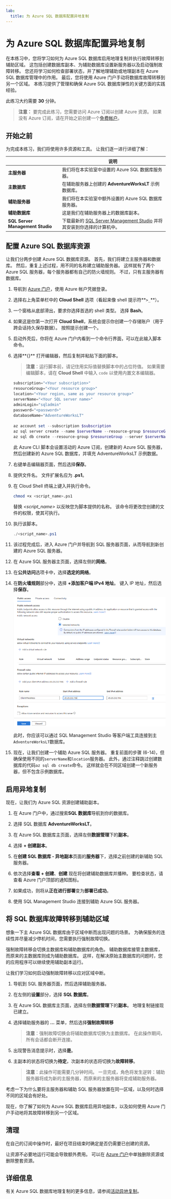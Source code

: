 ```yaml
---
lab:
  title: 为 Azure SQL 数据库配置异地复制
---
```


# 为 Azure SQL 数据库配置异地复制

在本练习中，您将学习如何为 Azure SQL 数据库启用地理复制并执行故障转移到辅助区域。 这包括创建数据库副本、为辅助数据库设置新服务器以及启动强制故障转移。 您还将学习如何检查部署状态，并了解地理辅助或地理副本在 Azure SQL 数据库管理中的作用。 最后，您将使用 Azure 门户手动将数据库故障转移到另一个区域。 本练习提供了管理和确保 Azure SQL 数据库弹性的关键方面的实践经验。

此练习大约需要 **30** 分钟。

> **注意：** 要完成此练习，您需要访问 Azure 订阅以创建 Azure 资源。 如果没有 Azure 订阅，请在开始之前创建一个[免费帐户](https://azure.microsoft.com/free/?azure-portal=true)。

## 开始之前

为完成本练习，我们将使用许多资源和工具。 让我们逐一进行详细了解：

|  | 说明 |
| --- | --- |
| **主服务器** | 我们将在本实验室中设置的 Azure SQL 数据库服务器。|
| **主数据库** | 在辅助服务器上创建的 **AdventureWorksLT** 示例数据库。|
| **辅助服务器** | 我们将在本实验室中额外设置的 Azure SQL 数据库服务器。 |
| **辅助数据库** | 这是我们在辅助服务器上的数据库副本。 |
| **SQL Server Management Studio** | 下载最新的 [SQL Server Management Studio](https://learn.microsoft.com/sql/ssms/download-sql-server-management-studio-ssms) 并将其安装到你选择的计算机中。 |

## 配置 Azure SQL 数据库资源

让我们分两步创建 Azure SQL 数据库资源。 首先，我们将建立主服务器和数据库。 然后，重复上述过程，用不同的名称建立辅助服务器。 这样就有了两个 Azure SQL 服务器，每个服务器都有自己的防火墙规则。 不过，只有主服务器有数据库。

1. 导航到 [Azure 门户](https://portal.azure.com)，使用 Azure 帐户凭据登录。

1. 选择右上角菜单栏中的 **Cloud Shell** 选项（看起来像 shell 提示符**`>_`**）。

1. 一个窗格从底部滑出，要求你选择首选的 shell 类型。 选择 **Bash**。

1. 如果这是你第一次打开 **Cloud Shell**，系统会提示你创建一个存储账户（用于跨会话持久保存数据）。 按照提示创建一个。

1. 启动外壳后，你将在 Azure 门户内看到一个命令行界面，可以在此输入脚本命令。

1. 选择**{}** 打开编辑器，然后复制并粘贴下面的脚本。 
 
    > **注意**：运行脚本前，请记住用实际值替换脚本中的占位符值。 如果需要编辑脚本，请在 **Cloud Shell** 中输入 `code` 以使用内置文本编辑器。
        
    ```powershell
    subscription="<Your subscription>"
    resourceGroup="<Your resource group>"
    location="<Your region, same as your resource group>"
    serverName="<Your SQL server name>"
    adminLogin="sqladmin"
    password="<password>"
    databaseName="AdventureWorksLT"
    
    az account set --subscription $subscription
    az sql server create --name $serverName --resource-group $resourceGroup --location $location --admin-user $adminLogin --admin-password $password
    az sql db create --resource-group $resourceGroup --server $serverName --name $databaseName --sample-name AdventureWorksLT --service-objective Basic

    ```
    此 Azure CLI 脚本会设置活动的 Azure 订阅，创建新的 Azure SQL 服务器，然后创建新的 Azure SQL 数据库，并填充 AdventureWorksLT 示例数据。

1. 右键单击编辑器页面，然后选择**保存**。

1. 提供文件名。 文件扩展名应为 **.ps1**。

1. 在 Cloud Shell 终端上键入并执行命令。

    ```bash
    chmod +x <script_name>.ps1

    ```
    
    替换 *<script_name>* 以反映您为脚本提供的名称。 该命令将更改您创建的文件的权限，使其可执行。

1. 执行该脚本。 
    
    ```powershell
    ./<script_name>.ps1

    ```

1. 该过程完成后，进入 Azure 门户并导航到 SQL 服务器页面，从而导航到新创建的 Azure SQL 服务器。 

1. 在 Azure SQL 服务器主页面，选择左侧的**网络**。

1. 在**公共访问**选项卡中，选择**选定的网络**。

1. 在**防火墙规则**部分中，选择 **+添加客户端 IPv4 地址**。 键入 IP 地址，然后选择**保存**。

    ![Azure SQL 数据库防火墙规则页面截图。](../media/5-new-firewall-rule.png)

    此时，你应该可以通过 SQL Management Studio 等客户端工具连接到主`AdventureWorksLT`数据库。

1. 现在，让我们创建一个辅助 Azure SQL 服务器。 重复前面的步骤 (6-14)，但确保使用不同的`serverName`和`location`服务器。 此外，通过注释跳过创建数据库的代码`az sql db create`命令。 这样就会在不同区域创建一个新服务器，但不包含示例数据库。

## 启用异地复制

现在，让我们为 Azure SQL 资源创建辅助副本。

1. 在 Azure 门户中，通过搜索**SQL 数据库**导航到你的数据库。

1. 选择 SQL 数据库 **AdventureWorksLT**。

1. 在 Azure SQL 数据库主页面，选择左侧**数据管理**下的**副本**。

1. 选择 **+ 创建副本**。

1. 在**创建 SQL 数据库 - 异地副本**页面的**服务器**下，选择之前创建的新辅助 SQL 服务器。

1. 依次选择**查看 + 创建**、**创建** 现在将创建辅助数据库并播种。 要检查状态，请查看 Azure 门户顶部的通知图标。 

1. 如果成功，则将从**正在进行部署**变为**部署已成功**。

1. 使用 SQL Management Studio 连接到辅助 Azure SQL 服务器。

## 将 SQL 数据库故障转移到辅助区域

想象一下主 Azure SQL 数据库由于区域中断而出现问题的场景。 为确保服务的连续性并尽量减少停机时间，您需要执行强制故障切换。

强制故障转移会切换主数据库和辅助数据库的角色。 辅助数据库接管主数据库，而原来的主数据库则成为辅助数据库。 这样，在解决原始主数据库的问题时，您的应用程序可以继续使用辅助副本运行。

让我们学习如何启动强制故障转移以应对区域中断。

1. 导航到 SQL 服务器页面，然后选择辅助服务器。

1. 在左侧的**设置**部分，选择 **SQL 数据库**。

1. 在 Azure SQL 数据库主页面，选择左侧**数据管理**下的**副本**。 地理复制链接现已建立。

1. 选择辅助服务器的 **...** 菜单，然后选择**强制故障转移**

    > **注意**：强制故障切换会将辅助数据库切换为主数据库。 在此操作期间，所有会话都会断开连接。

1. 出现警告消息提示时，选择**是**。

1. 主副本的状态将切换为**待定**，次副本的状态将切换为**故障转移**。 

    > **注意**：此操作可能需要几分钟时间。 一旦完成，角色将发生逆转：辅助服务器将成为新的主服务器，而原来的主服务器将变成辅助服务器。

考虑一下为什么要将主服务器和辅助 SQL 服务器放置在同一区域，以及何时选择不同的区域会有好处。

现在，你了解了如何为 Azure SQL 数据库启用异地副本，以及如何使用 Azure 门户手动地将其故障转移到另一个区域。

## 清理

在自己的订阅中操作时，最好在项目结束时确定是否仍需要已创建的资源。 

让资源不必要地运行可能会导致额外费用。 可以在 [Azure 门户](https://portal.azure.com?azure-portal=true)中单独删除资源或删除整套资源。

## 详细信息

有关 Azure SQL 数据库地理复制的更多信息，请参阅[活动异地复制](https://review.learn.microsoft.com/azure/azure-sql/database/active-geo-replication-overview)。